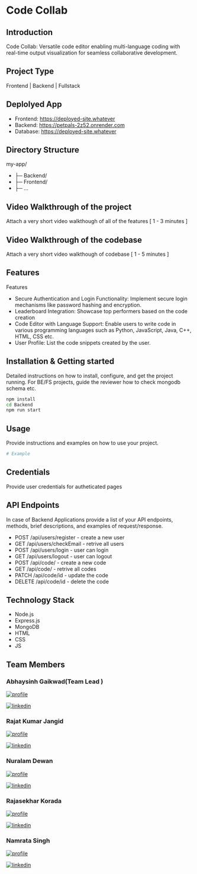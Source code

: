 # Code Collab

## Introduction
Code Collab: Versatile code editor enabling multi-language coding with real-time output visualization for seamless collaborative development.

## Project Type
Frontend | Backend | Fullstack

## Deplolyed App
- Frontend: https://deployed-site.whatever
- Backend: https://petpals-2z52.onrender.com
- Database: https://deployed-site.whatever

## Directory Structure
my-app/
 - ├─ Backend/
 - ├─ Frontend/
 - ├─ ...

## Video Walkthrough of the project
Attach a very short video walkthough of all of the features [ 1 - 3 minutes ]

## Video Walkthrough of the codebase
Attach a very short video walkthough of codebase [ 1 - 5 minutes ]

## Features
Features
-  Secure Authentication and Login Functionality: Implement secure login mechanisms like password hashing and encryption.
-  Leaderboard Integration: Showcase top performers based on the code creation
-  Code Editor with Language Support: Enable users to write code in various programming languages such as Python, JavaScript, Java, C++, HTML, CSS etc.
-  User Profile: List the code snippets created by the user.

## Installation & Getting started
Detailed instructions on how to install, configure, and get the project running. For BE/FS projects, guide the reviewer how to check mongodb schema etc.

```bash
npm install 
cd Backend
npm run start
```

## Usage
Provide instructions and examples on how to use your project.

```bash
# Example
```


## Credentials
Provide user credentials for autheticated pages

## API Endpoints
In case of Backend Applications provide a list of your API endpoints, methods, brief descriptions, and examples of request/response.
- POST /api/users/register - create a new user
- GET /api/users/checkEmail - retrive all users
- POST /api/users/login - user can login
- GET /api/users/logout - user can logout
- POST /api/code/ - create a new code
- GET /api/code/ - retrive all codes
- PATCH /api/code/id - update the code
- DELETE /api/code/id - delete the code



## Technology Stack
- Node.js
- Express.js
- MongoDB
- HTML
- CSS
- JS


## Team Members 
### Abhaysinh Gaikwad(Team Lead )
[![profile](https://img.shields.io/badge/Github-000?style=for-the-badge&logo=ko-fi&logoColor=white)](https://github.com/abhaysinh-gaikwad)

[![linkedin](https://img.shields.io/badge/Linkedin-0A66C2?style=for-the-badge&logo=linkedin&logoColor=white)](https://www.linkedin.com/in/abhaysinh-anil-gaikwad/)

### Rajat Kumar Jangid
[![profile](https://img.shields.io/badge/Github-000?style=for-the-badge&logo=ko-fi&logoColor=white)](https://github.com/RajatKumarJangid)

[![linkedin](https://img.shields.io/badge/Linkedin-0A66C2?style=for-the-badge&logo=linkedin&logoColor=white)](https://www.linkedin.com/in/rajat-jangid-2b2a5b232/)

### Nuralam Dewan 
[![profile](https://img.shields.io/badge/Github-000?style=for-the-badge&logo=ko-fi&logoColor=white)](https://github.com/nuralamdewan2000)

[![linkedin](https://img.shields.io/badge/Linkedin-0A66C2?style=for-the-badge&logo=linkedin&logoColor=white)](https://www.linkedin.com/in/nuralam-dewan-a72791175/)

### Rajasekhar Korada 
[![profile](https://img.shields.io/badge/Github-000?style=for-the-badge&logo=ko-fi&logoColor=white)](https://github.com/RScodes1)

[![linkedin](https://img.shields.io/badge/Linkedin-0A66C2?style=for-the-badge&logo=linkedin&logoColor=white)](https://www.linkedin.com/in/rajasekhar-korada-14b417177/)

### Namrata Singh 
[![profile](https://img.shields.io/badge/Github-000?style=for-the-badge&logo=ko-fi&logoColor=white)](https://github.com/10snamrata)

[![linkedin](https://img.shields.io/badge/Linkedin-0A66C2?style=for-the-badge&logo=linkedin&logoColor=white)](https://www.linkedin.com/in/namrata-singh-21b86b224/)




